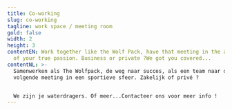 ```yaml
---
title: Co-working
slug: co-working
tagline: work space / meeting room
gold: false
width: 2
height: 3
contentEN: Work together like the Wolf Pack, have that meeting in the atmosphere
  of your true passion. Business or private ?We got you covered...
contentNL: >-
  Samenwerken als The Wolfpack, de weg naar succes, als een team naar die
  volgende meeting in een sportieve sfeer. Zakelijk of privé ?


  We zijn je waterdragers. Of meer...Contacteer ons voor meer info !
---
```

